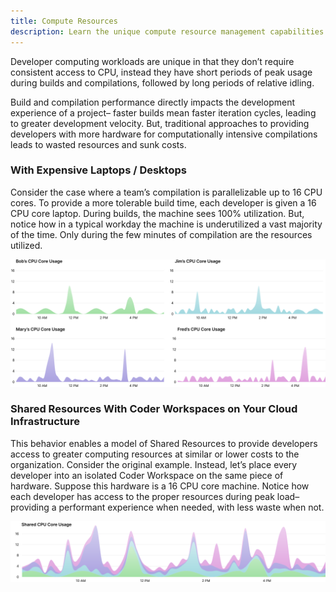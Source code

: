 ```yaml
---
title: Compute Resources
description: Learn the unique compute resource management capabilities in Coder.
---
```


Developer computing workloads are unique in that they don’t require consistent
access to CPU, instead they have short periods of peak usage during builds and
compilations, followed by long periods of relative idling.

Build and compilation performance directly impacts the development
experience of a project– faster builds mean faster iteration cycles,
leading to greater development velocity. But, traditional approaches to
providing developers with more hardware for computationally intensive
compilations leads to wasted resources and sunk costs.  

### With Expensive Laptops / Desktops

Consider the case where a team’s compilation is parallelizable up to 16 CPU
cores. To provide a more tolerable build time, each developer is given a 16
CPU core laptop. During builds, the machine sees 100% utilization. But, notice
how in a typical workday the machine is underutilized a vast majority
of the time. Only during the few minutes of compilation are the resources
utilized.

![resources-nonshared.svg](../assets/resources-old.svg)

### Shared Resources With Coder Workspaces on Your Cloud Infrastructure

This behavior enables a model of Shared Resources to provide developers access
to greater computing resources at similar or lower costs to the organization.
Consider the original example. Instead, let’s place every developer into an
isolated Coder Workspace on the same piece of hardware. Suppose this hardware
is a 16 CPU core machine. Notice how each developer has access to the proper
resources during peak load– providing a performant experience when needed,
with less waste when not.

<!-- Notice how each developer has access to greater
resources during peak load– providing a superior experience when needed,
with less waste when not. -->

![resources-shared.svg](../assets/resources-new.svg)
